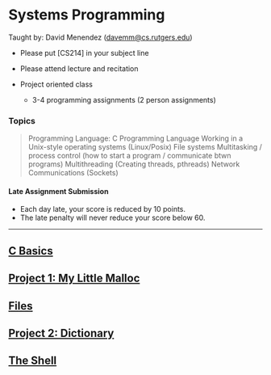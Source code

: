 # Systems Programming

Taught by: David Menendez (davemm@cs.rutgers.edu)
- Please put [CS214] in your subject line

- Please attend lecture and recitation
- Project oriented class
	- 3-4 programming assignments (2 person assignments)

### Topics

> Programming Language: C Programming Language
> Working in a Unix-style operating systems (Linux/Posix)
> File systems
> Multitasking / process control (how to start a program / communicate btwn programs)
> Multithreading (Creating threads, pthreads)
> Network Communications (Sockets)

#### Late Assignment Submission
- Each day late, your score is reduced by 10 points.
- The late penalty will never reduce your score below 60.


---

## [C Basics](c-basics)

## [Project 1: My Little Malloc](../sys-prog/project1-my-little-malloc)

## [Files](files)

## [Project 2: Dictionary](project-2-dictionary)

## [The Shell](the-shell)


